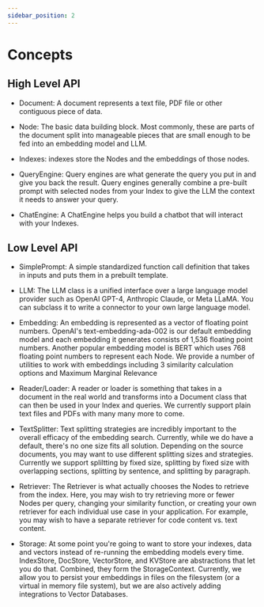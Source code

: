 ```yaml
---
sidebar_position: 2
---
```


# Concepts

## High Level API

- Document: A document represents a text file, PDF file or other contiguous piece of data.

- Node: The basic data building block. Most commonly, these are parts of the document split into manageable pieces that are small enough to be fed into an embedding model and LLM.

- Indexes: indexes store the Nodes and the embeddings of those nodes.

- QueryEngine: Query engines are what generate the query you put in and give you back the result. Query engines generally combine a pre-built prompt with selected nodes from your Index to give the LLM the context it needs to answer your query.

- ChatEngine: A ChatEngine helps you build a chatbot that will interact with your Indexes.

## Low Level API

- SimplePrompt: A simple standardized function call definition that takes in inputs and puts them in a prebuilt template.

- LLM: The LLM class is a unified interface over a large language model provider such as OpenAI GPT-4, Anthropic Claude, or Meta LLaMA. You can subclass it to write a connector to your own large language model.

- Embedding: An embedding is represented as a vector of floating point numbers. OpenAI's text-embedding-ada-002 is our default embedding model and each embedding it generates consists of 1,536 floating point numbers. Another popular embedding model is BERT which uses 768 floating point numbers to represent each Node. We provide a number of utilities to work with embeddings including 3 similarity calculation options and Maximum Marginal Relevance

- Reader/Loader: A reader or loader is something that takes in a document in the real world and transforms into a Document class that can then be used in your Index and queries. We currently support plain text files and PDFs with many many more to come.

- TextSplitter: Text splitting strategies are incredibly important to the overall efficacy of the embedding search. Currently, while we do have a default, there's no one size fits all solution. Depending on the source documents, you may want to use different splitting sizes and strategies. Currently we support spliltting by fixed size, splitting by fixed size with overlapping sections, splitting by sentence, and splitting by paragraph.

- Retriever: The Retriever is what actually chooses the Nodes to retrieve from the index. Here, you may wish to try retrieving more or fewer Nodes per query, changing your similarity function, or creating your own retriever for each individual use case in your application. For example, you may wish to have a separate retriever for code content vs. text content.

- Storage: At some point you're going to want to store your indexes, data and vectors instead of re-running the embedding models every time. IndexStore, DocStore, VectorStore, and KVStore are abstractions that let you do that. Combined, they form the StorageContext. Currently, we allow you to persist your embeddings in files on the filesystem (or a virtual in memory file system), but we are also actively adding integrations to Vector Databases.
